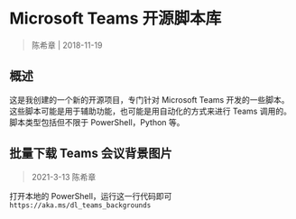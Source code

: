 # Microsoft Teams 开源脚本库

> 陈希章 | 2018-11-19

## 概述

这是我创建的一个新的开源项目，专门针对 Microsoft Teams 开发的一些脚本。这些脚本可能是用于辅助功能，也可能是用自动化的方式来进行 Teams 调用的。脚本类型包括但不限于 PowerShell，Python 等。

## 批量下载 Teams 会议背景图片

> 2021-3-13 陈希章

打开本地的 PowerShell，运行这一行代码即可 `https://aka.ms/dl_teams_backgrounds`
